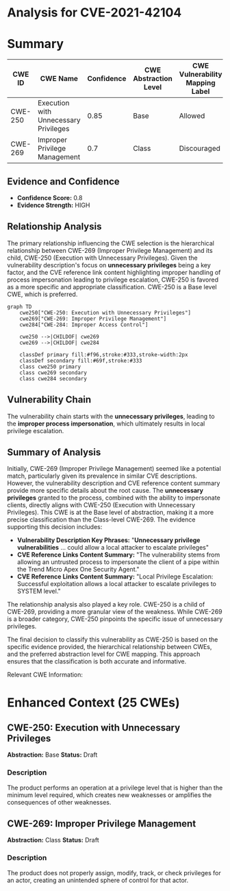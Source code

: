 # Analysis for CVE-2021-42104

# Summary
| CWE ID  | CWE Name   | Confidence | CWE Abstraction Level | CWE Vulnerability Mapping Label | CWE-Vulnerability Mapping Notes |
|-----------------|----------------------------------------------|----------------|-------------------------|-----------------------------------|-----------------------------------|
| CWE-250 | Execution with Unnecessary Privileges | 0.85 | Base  | Allowed | Primary CWE |
| CWE-269 | Improper Privilege Management | 0.7 | Class | Discouraged | Secondary Candidate |

## Evidence and Confidence

*   **Confidence Score:** 0.8
*   **Evidence Strength:** HIGH

## Relationship Analysis
The primary relationship influencing the CWE selection is the hierarchical relationship between CWE-269 (Improper Privilege Management) and its child, CWE-250 (Execution with Unnecessary Privileges). Given the vulnerability description's focus on **unnecessary privileges** being a key factor, and the CVE reference link content highlighting improper handling of process impersonation leading to privilege escalation, CWE-250 is favored as a more specific and appropriate classification. CWE-250 is a Base level CWE, which is preferred.

```mermaid
graph TD
    cwe250["CWE-250: Execution with Unnecessary Privileges"]
    cwe269["CWE-269: Improper Privilege Management"]
    cwe284["CWE-284: Improper Access Control"]

    cwe250 -->|CHILDOF| cwe269
    cwe269 -->|CHILDOF| cwe284

    classDef primary fill:#f96,stroke:#333,stroke-width:2px
    classDef secondary fill:#69f,stroke:#333
    class cwe250 primary
    class cwe269 secondary
    class cwe284 secondary
```

## Vulnerability Chain
The vulnerability chain starts with the **unnecessary privileges**, leading to the **improper process impersonation**, which ultimately results in local privilege escalation.

## Summary of Analysis
Initially, CWE-269 (Improper Privilege Management) seemed like a potential match, particularly given its prevalence in similar CVE descriptions. However, the vulnerability description and CVE reference content summary provide more specific details about the root cause. The **unnecessary privileges** granted to the process, combined with the ability to impersonate clients, directly aligns with CWE-250 (Execution with Unnecessary Privileges). This CWE is at the Base level of abstraction, making it a more precise classification than the Class-level CWE-269. The evidence supporting this decision includes:

*   **Vulnerability Description Key Phrases:** "**Unnecessary privilege vulnerabilities** ... could allow a local attacker to escalate privileges"
*   **CVE Reference Links Content Summary:** "The vulnerability stems from allowing an untrusted process to impersonate the client of a pipe within the Trend Micro Apex One Security Agent."
*   **CVE Reference Links Content Summary:** "Local Privilege Escalation: Successful exploitation allows a local attacker to escalate privileges to SYSTEM level."

The relationship analysis also played a key role. CWE-250 is a child of CWE-269, providing a more granular view of the weakness. While CWE-269 is a broader category, CWE-250 pinpoints the specific issue of unnecessary privileges.

The final decision to classify this vulnerability as CWE-250 is based on the specific evidence provided, the hierarchical relationship between CWEs, and the preferred abstraction level for CWE mapping. This approach ensures that the classification is both accurate and informative.

Relevant CWE Information:

# Enhanced Context (25 CWEs)

## CWE-250: Execution with Unnecessary Privileges
**Abstraction:** Base
**Status:** Draft

### Description
The product performs an operation at a privilege level that is higher than the minimum level required, which creates new weaknesses or amplifies the consequences of other weaknesses.

## CWE-269: Improper Privilege Management
**Abstraction:** Class
**Status:** Draft

### Description
The product does not properly assign, modify, track, or check privileges for an actor, creating an unintended sphere of control for that actor.